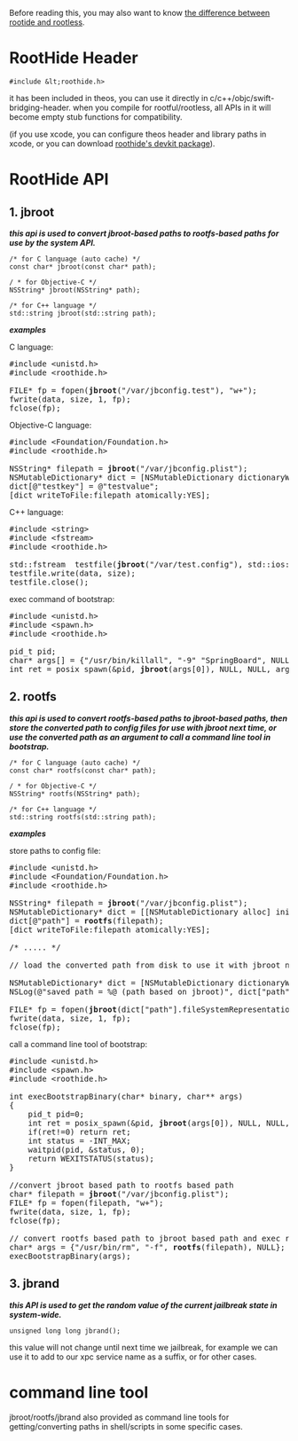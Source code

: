 Before reading this, you may also want to know [the difference between rootide and rootless](roothide.md).

# RootHide Header
```
#include &lt;roothide.h>
```
it has been included in theos, you can use it directly in c/c++/objc/swift-bridging-header. 
when you compile for rootful/rootless, all APIs in it will become empty stub functions for compatibility.

(if you use xcode, you can configure theos header and library paths in xcode, or you can download [roothide's devkit package](https://github.com/RootHide/libroothide/releases/)).

# RootHide API

  ## 1. jbroot

***this api is used to convert jbroot-based paths to rootfs-based paths for use by the system API.***

  ```
  /* for C language (auto cache) */
const char* jbroot(const char* path);

/ * for Objective-C */
NSString* jbroot(NSString* path);

/* for C++ language */
std::string jbroot(std::string path);
  ```

***examples***

C language:
<pre>
#include &lt;unistd.h&gt;
#include &lt;roothide.h&gt;

FILE* fp = fopen(<b>jbroot</b>("/var/jbconfig.test"), "w+");
fwrite(data, size, 1, fp);
fclose(fp);
</pre>

Objective-C language:
<pre>
#include &lt;Foundation/Foundation.h&gt;
#include &lt;roothide.h&gt;

NSString* filepath = <b>jbroot</b>("/var/jbconfig.plist");
NSMutableDictionary* dict = [NSMutableDictionary dictionaryWithContentsOfFile:file];
dict[@"testkey"] = @"testvalue";
[dict writeToFile:filepath atomically:YES];
</pre>

C++ language:
<pre>
#include &lt;string&gt;
#include &lt;fstream&gt;
#include &lt;roothide.h&gt;

std::fstream  testfile(<b>jbroot</b>("/var/test.config"), std::ios::out);
testfile.write(data, size);
testfile.close();
</pre>

exec command of bootstrap:
<pre>
#include &lt;unistd.h&gt;
#include &lt;spawn.h&gt;
#include &lt;roothide.h&gt;

pid_t pid;
char* args[] = {"/usr/bin/killall", "-9" "SpringBoard", NULL};
int ret = posix_spawn(&pid, <b>jbroot</b>(args[0]), NULL, NULL, args, NULL);
</pre>

  ## 2. rootfs
  
***this api is used to convert rootfs-based paths to jbroot-based paths, then store the converted path to config files for use with jbroot next time,
or use the converted path as an argument to call a command line tool in bootstrap.***

  ```
/* for C language (auto cache) */
const char* rootfs(const char* path);

/ * for Objective-C */
NSString* rootfs(NSString* path);

/* for C++ language */
std::string rootfs(std::string path);
```

***examples***

store paths to config file:
<pre>
#include &lt;unistd.h&gt;
#include &lt;Foundation/Foundation.h>
#include &lt;roothide.h&gt;

NSString* filepath = <b>jbroot</b>("/var/jbconfig.plist");
NSMutableDictionary* dict = [[NSMutableDictionary alloc] init];
dict[@"path"] = <b>rootfs</b>(filepath);
[dict writeToFile:filepath atomically:YES];

/* ..... */

// load the converted path from disk to use it with jbroot next time

NSMutableDictionary* dict = [NSMutableDictionary dictionaryWithContentsOfFile:file];
NSLog(@"saved path = %@ (path based on jbroot)", dict["path"]);

FILE* fp = fopen(<b>jbroot</b>(dict["path"].fileSystemRepresentation), "w+");
fwrite(data, size, 1, fp);
fclose(fp);
</pre>

call a command line tool of bootstrap:
<pre>
#include &lt;unistd.h&gt;
#include &lt;spawn.h&gt;
#include &lt;roothide.h&gt;

int execBootstrapBinary(char* binary, char** args)
{
    pid_t pid=0;
    int ret = posix_spawn(&pid, <b>jbroot</b>(args[0]), NULL, NULL, args, NULL);
    if(ret!=0) return ret;
    int status = -INT_MAX;
    waitpid(pid, &status, 0);
    return WEXITSTATUS(status);
}

//convert jbroot based path to rootfs based path
char* filepath = <b>jbroot</b>("/var/jbconfig.plist");
FILE* fp = fopen(filepath, "w+");
fwrite(data, size, 1, fp);
fclose(fp);

// convert rootfs based path to jbroot based path and exec rm -f
char* args = {"/usr/bin/rm", "-f", <b>rootfs</b>(filepath), NULL};
execBootstrapBinary(args);
</pre>

  ## 3. jbrand

  ***this API is used to get the random value of the current jailbreak state in system-wide.***
  ```
unsigned long long jbrand();
```
this value will not change until next time we jailbreak, for example we can use it to add to our xpc service name as a suffix, or for other cases.


# command line tool

  jbroot/rootfs/jbrand also provided as command line tools for getting/converting paths in shell/scripts in some specific cases.



